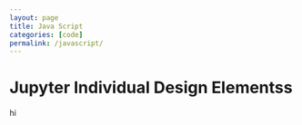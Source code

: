 ```yaml
---
layout: page
title: Java Script
categories: [code]
permalink: /javascript/
---
```


# Jupyter Individual Design Elementss
hi